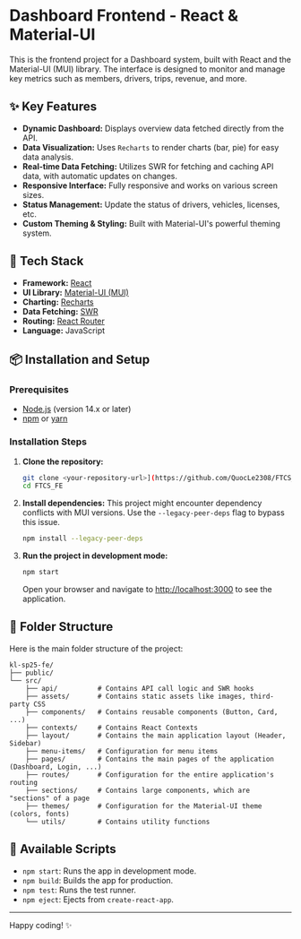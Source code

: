 # Dashboard Frontend - React & Material-UI

This is the frontend project for a Dashboard system, built with React and the Material-UI (MUI) library. The interface is designed to monitor and manage key metrics such as members, drivers, trips, revenue, and more.

## ✨ Key Features

- **Dynamic Dashboard:** Displays overview data fetched directly from the API.
- **Data Visualization:** Uses `Recharts` to render charts (bar, pie) for easy data analysis.
- **Real-time Data Fetching:** Utilizes SWR for fetching and caching API data, with automatic updates on changes.
- **Responsive Interface:** Fully responsive and works on various screen sizes.
- **Status Management:** Update the status of drivers, vehicles, licenses, etc.
- **Custom Theming & Styling:** Built with Material-UI's powerful theming system.

## 🚀 Tech Stack

- **Framework:** [React](https://reactjs.org/)
- **UI Library:** [Material-UI (MUI)](https://mui.com/)
- **Charting:** [Recharts](https://recharts.org/)
- **Data Fetching:** [SWR](https://swr.vercel.app/)
- **Routing:** [React Router](https://reactrouter.com/)
- **Language:** JavaScript

## 📦 Installation and Setup

### Prerequisites
- [Node.js](https://nodejs.org/) (version 14.x or later)
- [npm](https://www.npmjs.com/) or [yarn](https://yarnpkg.com/)

### Installation Steps

1.  **Clone the repository:**
    ```bash
    git clone <your-repository-url>](https://github.com/QuocLe2308/FTCS_FE.git)
    cd FTCS_FE
    ```

2.  **Install dependencies:**
    This project might encounter dependency conflicts with MUI versions. Use the `--legacy-peer-deps` flag to bypass this issue.
    ```bash
    npm install --legacy-peer-deps
    ```

3.  **Run the project in development mode:**
    ```bash
    npm start
    ```
    Open your browser and navigate to [http://localhost:3000](http://localhost:3000) to see the application.

## 📁 Folder Structure

Here is the main folder structure of the project:
```
kl-sp25-fe/
├── public/
└── src/
    ├── api/          # Contains API call logic and SWR hooks
    ├── assets/       # Contains static assets like images, third-party CSS
    ├── components/   # Contains reusable components (Button, Card, ...)
    ├── contexts/     # Contains React Contexts
    ├── layout/       # Contains the main application layout (Header, Sidebar)
    ├── menu-items/   # Configuration for menu items
    ├── pages/        # Contains the main pages of the application (Dashboard, Login, ...)
    ├── routes/       # Configuration for the entire application's routing
    ├── sections/     # Contains large components, which are "sections" of a page
    ├── themes/       # Configuration for the Material-UI theme (colors, fonts)
    └── utils/        # Contains utility functions
```

## 📜 Available Scripts

- `npm start`: Runs the app in development mode.
- `npm build`: Builds the app for production.
- `npm test`: Runs the test runner.
- `npm eject`: Ejects from `create-react-app`.

---
Happy coding! ✨
